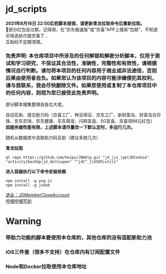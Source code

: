 # jd_scripts<br>
__2021年8月18日 22:50后若脚本报错，请更新青龙拉取命令后重新拉取。__<br>
🧧部分红包会过期，记得用，在“京东极速版”或“京喜”APP上搜索“包邮”，不知道买啥选纸巾就完事了...<br>
互助码不定期清理。<br>
### 免责声明: 本仓库项目中所涉及的任何解锁和解密分析脚本，仅用于测试和学习研究，不保证其合法性，准确性，完整性和有效性，请根据情况自行判断。请勿将本项目的任何内容用于商业或非法途径，否则后果由使用者自负。如果您认为该项目的内容可能涉嫌侵犯其权利，请与我联系，我会尽快删除文件。如果您使用或复制了本仓库项目中的任何内容，则视为您已接受此免责声明。


部分脚本搜集整理自各位大佬。


自动互助、提交助力码（京喜工厂、种豆得豆、京东工厂、新财富岛、财富岛合珍珠、京东农场、京东健康、东东萌宠、闪购盲盒、5G盲盒、京喜领88元红包）<br>
__因服务器性能有限，上述脚本请尽量改一下默认定时，多运行几次。__<br>

随机从数据库中选取助力码互助（建议多跑几次）


__青龙拉取__
```
ql repo https://github.com/he1pu/JDHelp.git "jd_|jx_|getJDCookie" "activity|backUp|jd_delCoupon" "^jd[^_]|USER|utils"
```

__进入容器执行以下命令安装依赖__<br>

```
npm install -g png-js
npm install -g jsdom
```

[退会：JDMemberCloseAccount](https://github.com/yqchilde/JDMemberCloseAccount)<br>
[哔哩哔哩签到](https://github.com/he1pu/signin)

# Warning
### 带助力功能的脚本要使用本仓库的，其他仓库的没有适配新助力池
### iOS三件套（很多不支持）在仓库内有订阅配置文件
### Node和Docker拉取使用本仓库地址

